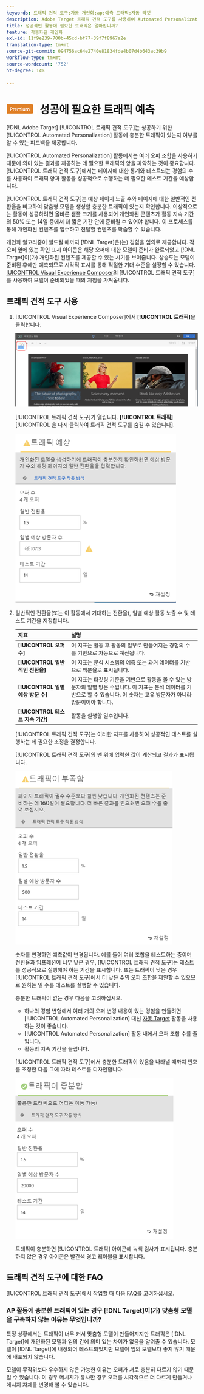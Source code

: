 ```yaml
---
keywords: 트래픽 견적 도구;자동 개인화;ap;예측 트래픽;자동 타겟
description: Adobe Target 트래픽 견적 도구를 사용하여 Automated Personalization 활동이 성공할 수 있는 충분한 트래픽이 있는지 확인합니다.
title: 성공적인 활동에 필요한 트래픽은 얼마입니까?
feature: 자동화된 개인화
exl-id: 11f9e239-700b-45cd-bf77-39f7f8967a2e
translation-type: tm+mt
source-git-commit: 094756ac64e2740e81834fde4b07d4b643ac39b9
workflow-type: tm+mt
source-wordcount: '752'
ht-degree: 14%

---
```


# ![PREMIUM](/help/assets/premium.png) 성공에 필요한 트래픽 예측

[!DNL Adobe Target] [!UICONTROL 트래픽 견적 도구]는 성공하기 위한 [!UICONTROL Automated Personalization] 활동에 충분한 트래픽이 있는지 여부를 알 수 있는 피드백을 제공합니다.

[!UICONTROL Automated Personalization] 활동에서는 여러 오퍼 조합을 사용하기 때문에 의미 있는 결과를 제공하는 데 필요한 트래픽의 양을 파악하는 것이 중요합니다. [!UICONTROL 트래픽 견적 도구]에서는 페이지에 대한 통계와 테스트되는 경험의 수를 사용하여 트래픽 양과 활동을 성공적으로 수행하는 데 필요한 테스트 기간을 예상합니다.

[!UICONTROL 트래픽 견적 도구]는 예상 페이지 노출 수와 페이지에 대한 일반적인 전환율을 비교하여 맞춤형 모델을 생성할 충분한 트래픽이 있는지 확인합니다. 이상적으로는 활동이 성공하려면 올바른 샘플 크기를 사용되어 개인화된 콘텐츠가 활동 지속 기간의 50% 또는 14일 중에서 더 짧은 기간 안에 준비될 수 있어야 합니다. 이 프로세스를 통해 개인화된 컨텐츠를 입수하고 전달할 컨텐츠를 학습할 수 있습니다.

개인화 알고리즘이 빌드될 때까지 [!DNL Target]은(는) 경험을 임의로 제공합니다. 각 오퍼 옆에 있는 확인 표시 아이콘은 해당 오퍼에 대한 모델이 준비가 완료되었고 [!DNL Target]이(가) 개인화된 컨텐츠를 제공할 수 있는 시기를 보여줍니다. 상승도는 모델이 준비된 후에만 예측되므로 시각적 표시를 통해 적절한 기대 수준을 설정할 수 있습니다. [!UICONTROL Visual Experience Composer](VEC)의 [!UICONTROL 트래픽 견적 도구]를 사용하여 모델이 준비되었을 때의 지침을 가져옵니다.

## 트래픽 견적 도구 사용

1. [!UICONTROL Visual Experience Composer]에서 **[!UICONTROL 트래픽]**&#x200B;을 클릭합니다.

   ![트래픽 아이콘](/help/c-activities/t-automated-personalization/assets/icon-traffic.png)

   [!UICONTROL 트래픽 견적 도구]가 열립니다. **[!UICONTROL 트래픽]**[!UICONTROL 을 다시 클릭하여 트래픽 견적 도구를 숨길 수 있습니다].

   ![트래픽 견적 도구 사용자 인터페이스](assets/ap_est.png)

1. 일반적인 전환율(또는 이 활동에서 기대하는 전환율), 일별 예상 활동 노출 수 및 테스트 기간을 지정합니다.

   | 지표 | 설명 |
   | --- | --- |
   | **[!UICONTROL 오퍼 수]** | 이 지표는 활동 후 활동의 일부로 만들어지는 경험의 수를 기반으로 자동으로 계산됩니다. |
   | **[!UICONTROL 일반적인 전환율]** | 이 지표는 분석 시스템의 예측 또는 과거 데이터를 기반으로 백분율로 표시됩니다. |
   | **[!UICONTROL 일별 예상 방문 수]** | 이 지표는 타깃팅 기준을 기반으로 활동을 볼 수 있는 방문자의 일별 방문 수입니다. 이 지표는 분석 데이터를 기반으로 할 수 있습니다. 이 숫자는 고유 방문자가 아니라 방문이어야 합니다. |
   | **[!UICONTROL 테스트 지속 기간]** | 활동을 실행할 일수입니다. |

   [!UICONTROL 트래픽 견적 도구]는 이러한 지표를 사용하여 성공적인 테스트를 실행하는 데 필요한 조정을 결정합니다.

   [!UICONTROL 트래픽 견적 도구]의 맨 위에 입력한 값이 계산되고 결과가 표시됩니다.

   ![값 및 결과가 표시된 트래픽 예측](assets/ap_est_no.png)

   숫자를 변경하면 예측값이 변경됩니다. 예를 들어 여러 조합을 테스트하는 중이며 전환율과 임프레션이 너무 낮은 경우, [!UICONTROL 트래픽 견적 도구]는 테스트를 성공적으로 실행해야 하는 기간을 표시합니다. 또는 트래픽이 낮은 경우 [!UICONTROL 트래픽 견적 도구]에서 더 낮은 수의 오퍼 조합을 제안할 수 있으므로 원하는 일 수를 테스트를 실행할 수 있습니다.

   충분한 트래픽이 없는 경우 다음을 고려하십시오.

   * 하나의 경험 변형에서 여러 개의 오퍼 변경 내용이 있는 경험을 만들려면 [!UICONTROL Automated Personalization] 대신 [자동 Target](/help/c-activities/auto-target/auto-target-to-optimize.md) 활동을 사용하는 것이 좋습니다.
   * [!UICONTROL Automated Personalization] 활동 내에서 오퍼 조합 수를 줄입니다.
   * 활동의 지속 기간을 늘립니다.

   [!UICONTROL 트래픽 견적 도구]에서 충분한 트래픽이 있음을 나타낼 때까지 번호를 조정한 다음 그에 따라 테스트를 디자인합니다.

   ![충분한 트래픽 메시지를 표시하는 트래픽 견적 도구](assets/ap_est_yes.png)

   트래픽이 충분하면 [!UICONTROL 트래픽] 아이콘에 녹색 검사가 표시됩니다. 충분하지 않은 경우 아이콘은 빨간색 경고 레이블을 표시합니다.

## 트래픽 견적 도구에 대한 FAQ

[!UICONTROL 트래픽 견적 도구]에서 작업할 때 다음 FAQ를 고려하십시오.

### AP 활동에 충분한 트래픽이 있는 경우 [!DNL Target]이(가) 맞춤형 모델을 구축하지 않는 이유는 무엇입니까?

특정 상황에서는 트래픽이 너무 커서 맞춤형 모델이 만들어지지만 트래픽은 [!DNL Target]에 개인화된 모델과 임의 간에 의미 있는 차이가 없음을 알려줄 수 있습니다. 모델이 [!DNL Target]에 내장되어 테스트되었지만 모델이 임의 모델보다 좋지 않기 때문에 배포되지 않습니다.

모델이 무작위보다 우수하지 않은 가능한 이유는 오퍼가 서로 충분히 다르지 않기 때문일 수 있습니다. 이 경우 메시지가 유사한 경우 오퍼를 시각적으로 더 다르게 만들거나 메시지 자체를 변경해 볼 수 있습니다.
